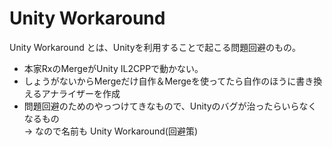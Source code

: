 # Unity Workaround

 Unity Workaround とは、Unityを利用することで起こる問題回避のもの。

 - 本家RxのMergeがUnity IL2CPPで動かない。
 - しょうがないからMergeだけ自作＆Mergeを使ってたら自作のほうに書き換えるアナライザーを作成
 - 問題回避のためのやっつけてきなもので、Unityのバグが治ったらいらなくなるもの<br>
  → なので名前も Unity Workaround(回避策)
